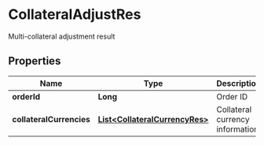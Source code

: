 
# CollateralAdjustRes

Multi-collateral adjustment result

## Properties

Name | Type | Description | Notes
------------ | ------------- | ------------- | -------------
**orderId** | **Long** | Order ID |  [optional]
**collateralCurrencies** | [**List&lt;CollateralCurrencyRes&gt;**](CollateralCurrencyRes.md) | Collateral currency information |  [optional]

